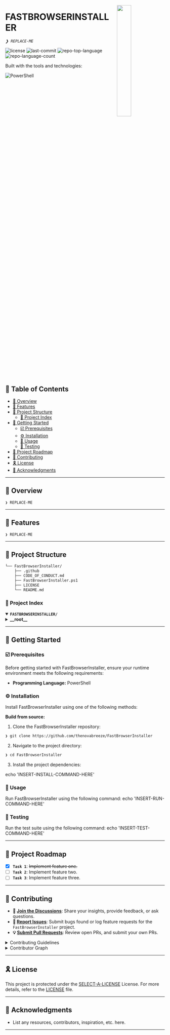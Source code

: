 <div align="left" style="position: relative;">
<img src="https://img.icons8.com/?size=512&id=55494&format=png" align="right" width="30%" style="margin: -20px 0 0 20px;">
<h1>FASTBROWSERINSTALLER</h1>
<p align="left">
	<em><code>❯ REPLACE-ME</code></em>
</p>
<p align="left">
	<img src="https://img.shields.io/github/license/thenovabreeze/FastBrowserInstaller?style=plastic&logo=opensourceinitiative&logoColor=white&color=1bff00" alt="license">
	<img src="https://img.shields.io/github/last-commit/thenovabreeze/FastBrowserInstaller?style=plastic&logo=git&logoColor=white&color=1bff00" alt="last-commit">
	<img src="https://img.shields.io/github/languages/top/thenovabreeze/FastBrowserInstaller?style=plastic&color=1bff00" alt="repo-top-language">
	<img src="https://img.shields.io/github/languages/count/thenovabreeze/FastBrowserInstaller?style=plastic&color=1bff00" alt="repo-language-count">
</p>
<p align="left">Built with the tools and technologies:</p>
<p align="left">
	<img src="https://img.shields.io/badge/PowerShell-5391FE.svg?style=plastic&logo=PowerShell&logoColor=white" alt="PowerShell">
</p>
</div>
<br clear="right">

## 🔗 Table of Contents

- [📍 Overview](#-overview)
- [👾 Features](#-features)
- [📁 Project Structure](#-project-structure)
  - [📂 Project Index](#-project-index)
- [🚀 Getting Started](#-getting-started)
  - [☑️ Prerequisites](#-prerequisites)
  - [⚙️ Installation](#-installation)
  - [🤖 Usage](#🤖-usage)
  - [🧪 Testing](#🧪-testing)
- [📌 Project Roadmap](#-project-roadmap)
- [🔰 Contributing](#-contributing)
- [🎗 License](#-license)
- [🙌 Acknowledgments](#-acknowledgments)

---

## 📍 Overview

<code>❯ REPLACE-ME</code>

---

## 👾 Features

<code>❯ REPLACE-ME</code>

---

## 📁 Project Structure

```sh
└── FastBrowserInstaller/
    ├── .github
    ├── CODE_OF_CONDUCT.md
    ├── FastBrowserInstaller.ps1
    ├── LICENSE
    └── README.md
```


### 📂 Project Index
<details open>
	<summary><b><code>FASTBROWSERINSTALLER/</code></b></summary>
	<details> <!-- __root__ Submodule -->
		<summary><b>__root__</b></summary>
		<blockquote>
			<table>
			<tr>
				<td><b><a href='https://github.com/thenovabreeze/FastBrowserInstaller/blob/master/FastBrowserInstaller.ps1'>FastBrowserInstaller.ps1</a></b></td>
				<td><code>❯ REPLACE-ME</code></td>
			</tr>
			</table>
		</blockquote>
	</details>
</details>

---
## 🚀 Getting Started

### ☑️ Prerequisites

Before getting started with FastBrowserInstaller, ensure your runtime environment meets the following requirements:

- **Programming Language:** PowerShell


### ⚙️ Installation

Install FastBrowserInstaller using one of the following methods:

**Build from source:**

1. Clone the FastBrowserInstaller repository:
```sh
❯ git clone https://github.com/thenovabreeze/FastBrowserInstaller
```

2. Navigate to the project directory:
```sh
❯ cd FastBrowserInstaller
```

3. Install the project dependencies:

echo 'INSERT-INSTALL-COMMAND-HERE'



### 🤖 Usage
Run FastBrowserInstaller using the following command:
echo 'INSERT-RUN-COMMAND-HERE'

### 🧪 Testing
Run the test suite using the following command:
echo 'INSERT-TEST-COMMAND-HERE'

---
## 📌 Project Roadmap

- [X] **`Task 1`**: <strike>Implement feature one.</strike>
- [ ] **`Task 2`**: Implement feature two.
- [ ] **`Task 3`**: Implement feature three.

---

## 🔰 Contributing

- **💬 [Join the Discussions](https://github.com/thenovabreeze/FastBrowserInstaller/discussions)**: Share your insights, provide feedback, or ask questions.
- **🐛 [Report Issues](https://github.com/thenovabreeze/FastBrowserInstaller/issues)**: Submit bugs found or log feature requests for the `FastBrowserInstaller` project.
- **💡 [Submit Pull Requests](https://github.com/thenovabreeze/FastBrowserInstaller/blob/main/CONTRIBUTING.md)**: Review open PRs, and submit your own PRs.

<details closed>
<summary>Contributing Guidelines</summary>

1. **Fork the Repository**: Start by forking the project repository to your github account.
2. **Clone Locally**: Clone the forked repository to your local machine using a git client.
   ```sh
   git clone https://github.com/thenovabreeze/FastBrowserInstaller
   ```
3. **Create a New Branch**: Always work on a new branch, giving it a descriptive name.
   ```sh
   git checkout -b new-feature-x
   ```
4. **Make Your Changes**: Develop and test your changes locally.
5. **Commit Your Changes**: Commit with a clear message describing your updates.
   ```sh
   git commit -m 'Implemented new feature x.'
   ```
6. **Push to github**: Push the changes to your forked repository.
   ```sh
   git push origin new-feature-x
   ```
7. **Submit a Pull Request**: Create a PR against the original project repository. Clearly describe the changes and their motivations.
8. **Review**: Once your PR is reviewed and approved, it will be merged into the main branch. Congratulations on your contribution!
</details>

<details closed>
<summary>Contributor Graph</summary>
<br>
<p align="left">
   <a href="https://github.com{/thenovabreeze/FastBrowserInstaller/}graphs/contributors">
      <img src="https://contrib.rocks/image?repo=thenovabreeze/FastBrowserInstaller">
   </a>
</p>
</details>

---

## 🎗 License

This project is protected under the [SELECT-A-LICENSE](https://choosealicense.com/licenses) License. For more details, refer to the [LICENSE](https://choosealicense.com/licenses/) file.

---

## 🙌 Acknowledgments

- List any resources, contributors, inspiration, etc. here.

---
